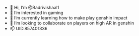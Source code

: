 - 👋 Hi, I’m @Badrivishaal1
- 👀 I’m interested in gaming
- 🌱 I’m currently learning how to make play genshin impact
- 💞️ I’m looking to collaborate on players on high AR in genshin
- 📫 UID.857401336

<!---
Badrivishaal1/Badrivishaal1 is a ✨ special ✨ repository because its `README.md` (this file) appears on your GitHub profile.
You can click the Preview link to take a look at your changes.
--->
